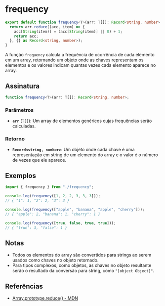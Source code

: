 # frequency

```typescript
export default function frequency<T>(arr: T[]): Record<string, number> {
  return arr.reduce((acc, item) => {
    acc[String(item)] = (acc[String(item)] || 0) + 1;
    return acc;
  }, {} as Record<string, number>);
}
```

A função `frequency` calcula a frequência de ocorrência de cada elemento em um array, retornando um objeto onde as chaves representam os elementos e os valores indicam quantas vezes cada elemento aparece no array.

## Assinatura

```typescript
function frequency<T>(arr: T[]): Record<string, number>;
```

### Parâmetros

- **`arr`** (`T[]`): Um array de elementos genéricos cujas frequências serão calculadas.

### Retorno

- **`Record<string, number>`**: Um objeto onde cada chave é uma representação em string de um elemento do array e o valor é o número de vezes que ele aparece.

## Exemplos

```typescript
import { frequency } from "./frequency";

console.log(frequency([1, 2, 2, 3, 3, 3])); 
// { "1": 1, "2": 2, "3": 3 }

console.log(frequency(["apple", "banana", "apple", "cherry"])); 
// { "apple": 2, "banana": 1, "cherry": 1 }

console.log(frequency([true, false, true, true])); 
// { "true": 3, "false": 1 }
```

## Notas

- Todos os elementos do array são convertidos para strings ao serem usados como chaves no objeto retornado.
- Para tipos complexos, como objetos, as chaves no objeto resultante serão o resultado da conversão para string, como `"[object Object]"`.

## Referências

- [Array.prototype.reduce() - MDN](https://developer.mozilla.org/en-US/docs/Web/JavaScript/Reference/Global_Objects/Array/reduce)